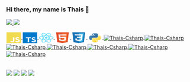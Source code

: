 ### Hi there, my name is Thais  👋
<!--
- 🔭 I’m currently working as a FrontEnd Developer
- 🌱 I’m currently learning Typescript
- 📫 How to reach me: thssicss@gmail.com
- 😄 Pronouns: she/her-->

<div>
  <a href="https://github.com/tsilva00">
  <img height="180em" src="https://github-readme-stats.vercel.app/api?username=tsilva00&hide=stars&show_icons=true&theme=buefy"/>
  <img height="180em" src="https://github-readme-stats.vercel.app/api/top-langs/?username=tsilva00&layout=compact&langs_count=16&theme=buefy"/>
</div>

<div style="display: inline_block"><br>
  <img align="center" alt="Thais-Js" height="30" width="40" src="https://raw.githubusercontent.com/devicons/devicon/master/icons/javascript/javascript-plain.svg">
  <img align="center" alt="Thais-Ts" height="30" width="40" src="https://raw.githubusercontent.com/devicons/devicon/master/icons/typescript/typescript-plain.svg">
  <img align="center" alt="Thais-React" height="30" width="40" src="https://raw.githubusercontent.com/devicons/devicon/master/icons/react/react-original.svg">
  <img align="center" alt="Thais-HTML" height="30" width="40" src="https://raw.githubusercontent.com/devicons/devicon/master/icons/html5/html5-original.svg">
  <img align="center" alt="Thais-CSS" height="30" width="40" src="https://raw.githubusercontent.com/devicons/devicon/master/icons/css3/css3-original.svg">
  <img align="center" alt="Thais-Python" height="30" width="40" src="https://raw.githubusercontent.com/devicons/devicon/master/icons/python/python-original.svg">
  <img align="center" alt="Thais-Csharp" height="30" width="40" src="https://cdn.jsdelivr.net/gh/devicons/devicon/icons/angularjs/angularjs-original.svg" />   
  <img align="center" alt="Thais-Csharp" height="30" width="40" src="https://cdn.jsdelivr.net/gh/devicons/devicon/icons/firebase/firebase-plain.svg" />
  <img align="center" alt="Thais-Csharp" height="30" width="40" src="https://cdn.jsdelivr.net/gh/devicons/devicon/icons/bootstrap/bootstrap-original.svg" />
  <img align="center" alt="Thais-Csharp" height="30" width="40" src="https://cdn.jsdelivr.net/gh/devicons/devicon/icons/gitlab/gitlab-original.svg" />
  <img align="center" alt="Thais-Csharp" height="30" width="40" src="https://cdn.jsdelivr.net/gh/devicons/devicon/icons/git/git-original.svg" />
  <img align="center" alt="Thais-Csharp" height="30" width="40" src="https://cdn.jsdelivr.net/gh/devicons/devicon/icons/xd/xd-plain.svg" />
  <img align="center" alt="Thais-Csharp" height="30" width="40" src="https://cdn.jsdelivr.net/gh/devicons/devicon/icons/ionic/ionic-original.svg" />
</div>
  <br><br>
 
<div> 
  <a href="https://instagram.com/thaishss" target="_blank"><img src="https://img.shields.io/badge/-Instagram-%23E4405F?style=for-the-badge&logo=instagram&logoColor=white" target="_blank"></a>
 <a href="https://discord.gg/" target="_blank"><img src="https://img.shields.io/badge/Discord-7289DA?style=for-the-badge&logo=discord&logoColor=white" target="_blank"></a> 
  <a href = "mailto:thssicss@gmail.com"><img src="https://img.shields.io/badge/-Gmail-%23333?style=for-the-badge&logo=gmail&logoColor=white" target="_blank"></a>
  <a href="https://www.linkedin.com/in/thais-helena-s/" target="_blank"><img src="https://img.shields.io/badge/-LinkedIn-%230077B5?style=for-the-badge&logo=linkedin&logoColor=white" target="_blank"></a> 
  
</div>

